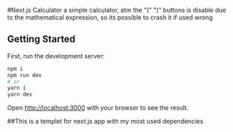 #Next.js Calculator
a simple calculator, atm the "(" ")" buttons is disable due to the mathematical expression, so its possible to crash it if used wrong

## Getting Started

First, run the development server:

```bash
npm i
npm run dev
# or
yarn i
yarn dev
```

Open [http://localhost:3000](http://localhost:3000) with your browser to see the result.

##This is a templet for next.js app with my most used dependencies

